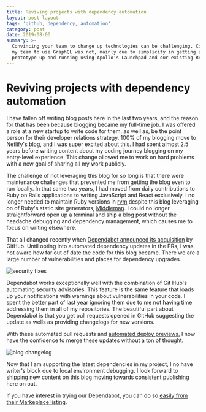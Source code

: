 ```yaml
---
title: Reviving projects with dependency automation
layout: post-layout
tags: 'github, dependency, automation'
category: post
date: 2019-08-06
summary: >-
  Convincing your team to change up technologies can be challenging. Convincing
  my team to use GraphQL was not, mainly due to simplicity in getting a GraphQL
  prototype up and running using Apollo's Launchpad and our existing REST API.
---
```

# Reviving projects with dependency automation

I have fallen off writing blog posts here in the last two years, and the reason for that has been because blogging became my full-time job. I was offered a role at a new startup to write code for them, as well as, be the point person for their developer relations strategy. 100% of my blogging move to [Netlify's blog](https://www.netlify.com/blog/2017/04/20/creating-a-blog-with-middleman-and-netlify-cms/), and I was super excited about this. I had spent almost 2.5 years before writing content about my coding journey blogging on my entry-level experience. This change allowed me to work on hard problems with a new goal of sharing all my work publicly. 

The challenge of not leveraging this blog for so long is that there were maintenance challenges that prevented me from getting the blog even to run locally. In that same two years, I had moved from daily contributions to Ruby on Rails applications to writing JavaScript and React exclusively. I no longer needed to maintain Ruby versions in [rvm](https://rvm.io/) despite this blog leveraging on of Ruby's static site generators, [Middleman](https://middlemanapp.com/). I could no longer straightforward open up a terminal and ship a blog post without the headache debugging and dependency management, which causes me to focus on writing elsewhere. 

That all changed recently when [Dependabot announced its acquisition](https://dependabot.com/blog/hello-github/) by GitHub. Until opting into automated dependency updates in the PRs, I was not aware how far out of date the code for this blog became. There we are a large number of vulnerabilities and places for dependency upgrades.

![security fixes](/img/uploads/2019-08-06-security-fixes.png)

Dependabot works exceptionally well with the combination of Git Hub's automating security advisories. This feature is the same feature that loads up your notifications with warnings about vulnerabilities in your code. I spent the better part of last year ignoring them due to me not having time addressing them in all of my repositories. The beautiful part about Dependabot is that you get pull requests opened in GitHub suggesting the update as wells as providing changelogs for new versions. 

With these automated pull requests and [automated deploy previews](https://www.netlify.com/blog/2016/07/20/introducing-deploy-previews-in-netlify/), I now have the confidence to merge these updates without a ton of thought. 

![blog changelog](/img/uploads/2019-08-06-blog.changelog.png)

Now that I am supporting the latest dependencies in my project, I no have writer's block due to local environment debugging. I look forward to shipping new content on this blog moving towards consistent publishing here on out.  

If you have interest in trying our Dependabot, you can do so [easily from their Markeplace listing](https://github.com/marketplace/dependabot-preview). 
